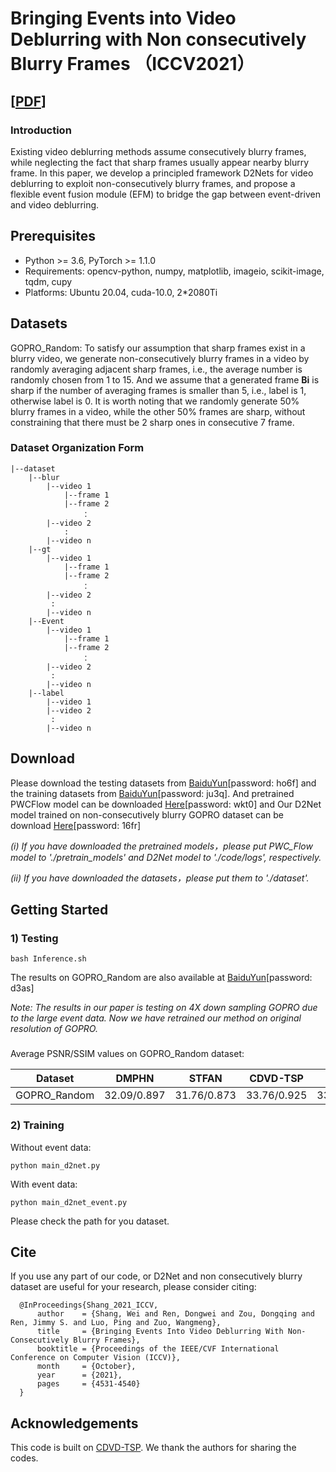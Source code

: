 # Bringing Events into Video Deblurring with Non consecutively Blurry Frames （ICCV2021）
[[PDF](https://openaccess.thecvf.com/content/ICCV2021/papers/Shang_Bringing_Events_Into_Video_Deblurring_With_Non-Consecutively_Blurry_Frames_ICCV_2021_paper.pdf)]
---
### Introduction
 Existing video deblurring methods assume consecutively blurry frames, while neglecting the fact that sharp frames usually appear nearby blurry frame. In this paper, we develop a principled framework D2Nets for video deblurring to exploit non-consecutively blurry frames, and propose a flexible event fusion module (EFM) to bridge the gap between event-driven and video deblurring.

## Prerequisites
- Python >= 3.6, PyTorch >= 1.1.0
- Requirements: opencv-python, numpy, matplotlib, imageio, scikit-image, tqdm, cupy
- Platforms: Ubuntu 20.04, cuda-10.0, 2*2080Ti


## Datasets
  GOPRO_Random: To satisfy our assumption that sharp frames exist in a blurry video, we generate non-consecutively blurry frames in a video by randomly averaging adjacent sharp frames, i.e., the average number is randomly chosen from 1 to 15. And we assume that a generated frame **Bi** is sharp if the number of averaging frames is smaller than 5, i.e., label is 1, otherwise label is 0. It is worth noting that we randomly generate 50% blurry frames in a video, while the other 50% frames are sharp, without constraining that there must be 2 sharp ones in consecutive 7 frame.

### Dataset Organization Form
```
|--dataset
    |--blur  
        |--video 1
            |--frame 1
            |--frame 2
                ：  
        |--video 2
            :
        |--video n
    |--gt
        |--video 1
            |--frame 1
            |--frame 2
                ：  
        |--video 2
         :
        |--video n
    |--Event
        |--video 1
            |--frame 1
            |--frame 2
                ：  
        |--video 2
         :
        |--video n
    |--label
        |--video 1
        |--video 2
         :
        |--video n
```

## Download
Please download the testing datasets from [BaiduYun](https://pan.baidu.com/s/1J-vdY1e1jWp6B1AYzcJG6g)[password: ho6f] and the training datasets from [BaiduYun](https://pan.baidu.com/s/1RemasH9D9qYubruGhuZF8w)[password: ju3q]. And pretrained PWCFlow model can be downloaded [Here](https://pan.baidu.com/s/1EIPwGE_M9dsMic-ena6JVg)[password: wkt0] and Our D2Net model trained on non-consecutively blurry GOPRO dataset can be download [Here](https://pan.baidu.com/s/151M8IZCIgGv1iwbb4Bi0HA)[password: 16fr]

_(i)  If you have downloaded the pretrained models，please put PWC_Flow model to './pretrain_models' and  D2Net model to './code/logs', respectively._

_(ii) If you have downloaded the datasets，please put them to './dataset'._

## Getting Started

### 1) Testing
```
bash Inference.sh
```
The results on GOPRO_Random are also available at [BaiduYun](https://pan.baidu.com/s/1v81oA9Tvq_zwMUMeceLVLQ)[password: d3as]

*Note:
The results in our paper is testing on 4X down sampling GOPRO due to the large event data. Now we have retrained our method on original resolution of GOPRO.*

###
Average PSNR/SSIM values on GOPRO_Random dataset:

Dataset        |   DMPHN   |   STFAN   |  CDVD-TSP |   ESTRNN  |   D2Net   |   D2Net*
---------------|-----------|-----------|-----------|-----------|-----------|-----------
GOPRO_Random   |32.09/0.897|31.76/0.873|33.76/0.925|33.52/0.912|35.53/0.948|35.72/0.951



### 2) Training
Without event data:
```
python main_d2net.py
```
With event data:
```
python main_d2net_event.py
```
Please check the path for you dataset.




## Cite
If you use any part of our code, or D2Net and non consecutively blurry dataset are useful for your research, please consider citing:
```
  @InProceedings{Shang_2021_ICCV,
      author    = {Shang, Wei and Ren, Dongwei and Zou, Dongqing and Ren, Jimmy S. and Luo, Ping and Zuo, Wangmeng},
      title     = {Bringing Events Into Video Deblurring With Non-Consecutively Blurry Frames},
      booktitle = {Proceedings of the IEEE/CVF International Conference on Computer Vision (ICCV)},
      month     = {October},
      year      = {2021},
      pages     = {4531-4540}
  }
```

## Acknowledgements

This code is built on [CDVD-TSP](https://github.com/csbhr/CDVD-TSP). We thank the authors for sharing the codes.
